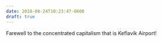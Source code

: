 ```yaml
---
date: 2018-08-24T10:23:47-0600
draft: true
---
```




Farewell to the concentrated capitalism that is Keflavík Airport!



